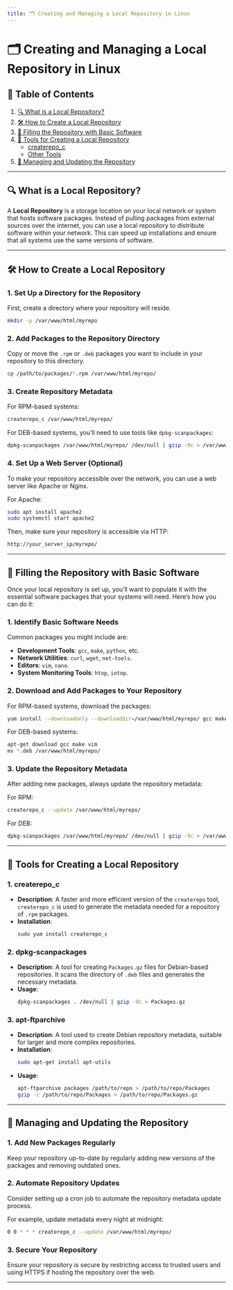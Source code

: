 ```yaml
---
title: 🗂️ Creating and Managing a Local Repository in Linux
---
```


# 🗂️ **Creating and Managing a Local Repository in Linux**

## 📑 **Table of Contents**

1. [🔍 What is a Local Repository?](#-what-is-a-local-repository)
2. [🛠️ How to Create a Local Repository](#-how-to-create-a-local-repository)
3. [📂 Filling the Repository with Basic Software](#-filling-the-repository-with-basic-software)
4. [🔧 Tools for Creating a Local Repository](#-tools-for-creating-a-local-repository)
   - [createrepo_c](#createrepo_c)
   - [Other Tools](#other-tools)
5. [📜 Managing and Updating the Repository](#-managing-and-updating-the-repository)

---

## 🔍 **What is a Local Repository?**

A **Local Repository** is a storage location on your local network or system that hosts software packages. Instead of pulling packages from external sources over the internet, you can use a local repository to distribute software within your network. This can speed up installations and ensure that all systems use the same versions of software.

---

## 🛠️ **How to Create a Local Repository**

### **1. Set Up a Directory for the Repository**

First, create a directory where your repository will reside.

```bash
mkdir -p /var/www/html/myrepo
```

### **2. Add Packages to the Repository Directory**

Copy or move the `.rpm` or `.deb` packages you want to include in your repository to this directory.

```bash
cp /path/to/packages/*.rpm /var/www/html/myrepo/
```

### **3. Create Repository Metadata**

For RPM-based systems:

```bash
createrepo_c /var/www/html/myrepo/
```

For DEB-based systems, you’ll need to use tools like `dpkg-scanpackages`:

```bash
dpkg-scanpackages /var/www/html/myrepo/ /dev/null | gzip -9c > /var/www/html/myrepo/Packages.gz
```

### **4. Set Up a Web Server (Optional)**

To make your repository accessible over the network, you can use a web server like Apache or Nginx.

For Apache:

```bash
sudo apt install apache2
sudo systemctl start apache2
```

Then, make sure your repository is accessible via HTTP:

```bash
http://your_server_ip/myrepo/
```

---

## 📂 **Filling the Repository with Basic Software**

Once your local repository is set up, you’ll want to populate it with the essential software packages that your systems will need. Here’s how you can do it:

### **1. Identify Basic Software Needs**

Common packages you might include are:

- **Development Tools**: `gcc`, `make`, `python`, etc.
- **Network Utilities**: `curl`, `wget`, `net-tools`.
- **Editors**: `vim`, `nano`.
- **System Monitoring Tools**: `htop`, `iotop`.

### **2. Download and Add Packages to Your Repository**

For RPM-based systems, download the packages:

```bash
yum install --downloadonly --downloaddir=/var/www/html/myrepo/ gcc make vim
```

For DEB-based systems:

```bash
apt-get download gcc make vim
mv *.deb /var/www/html/myrepo/
```

### **3. Update the Repository Metadata**

After adding new packages, always update the repository metadata:

For RPM:

```bash
createrepo_c --update /var/www/html/myrepo/
```

For DEB:

```bash
dpkg-scanpackages /var/www/html/myrepo/ /dev/null | gzip -9c > /var/www/html/myrepo/Packages.gz
```

---

## 🔧 **Tools for Creating a Local Repository**

### **1. createrepo_c**

- **Description**: A faster and more efficient version of the `createrepo` tool, `createrepo_c` is used to generate the metadata needed for a repository of `.rpm` packages.
- **Installation**:
  ```bash
  sudo yum install createrepo_c
  ```

### **2. dpkg-scanpackages**

- **Description**: A tool for creating `Packages.gz` files for Debian-based repositories. It scans the directory of `.deb` files and generates the necessary metadata.
- **Usage**:
  ```bash
  dpkg-scanpackages . /dev/null | gzip -9c > Packages.gz
  ```

### **3. apt-ftparchive**

- **Description**: A tool used to create Debian repository metadata, suitable for larger and more complex repositories.
- **Installation**:
  ```bash
  sudo apt-get install apt-utils
  ```
- **Usage**:
  ```bash
  apt-ftparchive packages /path/to/repo > /path/to/repo/Packages
  gzip -c /path/to/repo/Packages > /path/to/repo/Packages.gz
  ```

---

## 📜 **Managing and Updating the Repository**

### **1. Add New Packages Regularly**

Keep your repository up-to-date by regularly adding new versions of the packages and removing outdated ones.

### **2. Automate Repository Updates**

Consider setting up a cron job to automate the repository metadata update process.

For example, update metadata every night at midnight:

```bash
0 0 * * * createrepo_c --update /var/www/html/myrepo/
```

### **3. Secure Your Repository**

Ensure your repository is secure by restricting access to trusted users and using HTTPS if hosting the repository over the web.

---
